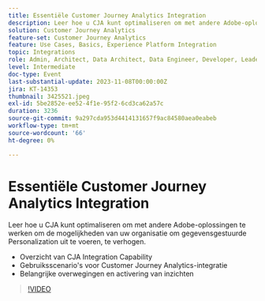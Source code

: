 ```yaml
---
title: Essentiële Customer Journey Analytics Integration
description: Leer hoe u CJA kunt optimaliseren om met andere Adobe-oplossingen te werken om de mogelijkheden van uw organisatie om gegevensgestuurde Personalization uit te voeren, te verhogen.
solution: Customer Journey Analytics
feature-set: Customer Journey Analytics
feature: Use Cases, Basics, Experience Platform Integration
topic: Integrations
role: Admin, Architect, Data Architect, Data Engineer, Developer, Leader, User
level: Intermediate
doc-type: Event
last-substantial-update: 2023-11-08T00:00:00Z
jira: KT-14353
thumbnail: 3425521.jpeg
exl-id: 5be2852e-ee52-4f1e-95f2-6cd3ca62a57c
duration: 3236
source-git-commit: 9a297cda953d4414131657f9ac84580aea0eabeb
workflow-type: tm+mt
source-wordcount: '66'
ht-degree: 0%

---
```


# Essentiële Customer Journey Analytics Integration

Leer hoe u CJA kunt optimaliseren om met andere Adobe-oplossingen te werken om de mogelijkheden van uw organisatie om gegevensgestuurde Personalization uit te voeren, te verhogen.

* Overzicht van CJA Integration Capability
* Gebruiksscenario&#39;s voor Customer Journey Analytics-integratie
* Belangrijke overwegingen en activering van inzichten

>[!VIDEO](https://video.tv.adobe.com/v/3425521/?learn=on)
